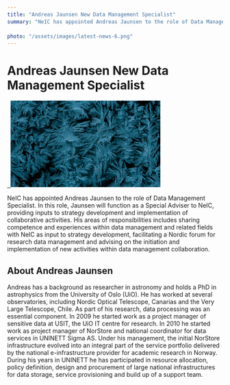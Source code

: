 ```yaml
---
title: "Andreas Jaunsen New Data Management Specialist"
summary: "NeIC has appointed Andreas Jaunsen to the role of Data Management Specialist."

photo: "/assets/images/latest-news-6.png"
---
```


# Andreas Jaunsen New Data Management Specialist
<a href="/assets/images/latest-news-6.png">  
 <img class="smallpic" src="/assets/images/latest-news-6.png">
</a>

NeIC has appointed Andreas Jaunsen to the role of Data Management Specialist. In this role, Jaunsen will function as a Special Adviser to NeIC, providing inputs to strategy development and implementation of collaborative activities. His areas of responsibilities includes sharing competence and experiences within data management and related fields with NeIC as input to strategy development, facilitating a Nordic forum for research data management and advising on the initiation and implementation of new activities within data management collaboration.

## About Andreas Jaunsen

Andreas has a background as researcher in astronomy and holds a PhD in astrophysics from the University of Oslo (UiO). He has worked at several observatories, including Nordic Optical Telescope, Canarias and the Very Large Telescope, Chile. As part of his research, data processing was an essential component. In 2009 he started work as a project manager of sensitive data at USIT, the UiO IT centre for research. In 2010 he started work as project manager of NorStore and national coordinator for data services in UNINETT Sigma AS. Under his management, the initial NorStore infrastructure evolved into an integral part of the service portfolio delivered by the national e-infrastructure provider for academic research in Norway. During his years in UNINETT he has participated in resource allocation, policy definition, design and procurement of large national infrastructures for data storage, service provisioning and build up of a support team.

